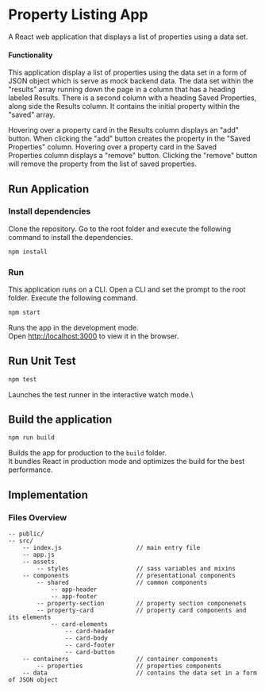 # Property Listing App

A React web application that displays a list of properties using a data set.

#### Functionality

This application display a list of properties using the data set in a form of JSON object which is serve as mock backend data. The data set within the "results" array running down the page in a column that has a heading labeled Results. There is a second column with a heading Saved Properties, along side the Results column. It contains the initial property within the "saved" array.

Hovering over a property card in the Results column displays an "add" button. When clicking the "add" button creates the property in the "Saved Properties" column. Hovering over a property card in the Saved Properties column displays a "remove" button. Clicking the "remove" button will remove the property from the list of saved properties.

## Run Application

### Install dependencies

Clone the repository. Go to the root folder and execute the following command to install the dependencies.

```bash
npm install
```

### Run

This application runs on a CLI. Open a CLI and set the prompt to the root folder. Execute the following command.

```bash
npm start
```

Runs the app in the development mode.\
Open [http://localhost:3000](http://localhost:3000) to view it in the browser.

## Run Unit Test

```bash
npm test
```

Launches the test runner in the interactive watch mode.\

## Build the application

```bash
npm run build
```

Builds the app for production to the `build` folder.\
It bundles React in production mode and optimizes the build for the best performance.

## Implementation

### Files Overview

```
-- public/
-- src/
    -- index.js                     // main entry file
    -- app.js
    -- assets
        -- styles                   // sass variables and mixins
    -- components                   // presentational components
        -- shared                   // common components
            -- app-header
            -- app-footer
        -- property-section         // property section componenets
        -- property-card            // property card components and its elements
            -- card-elements
                -- card-header
                -- card-body
                -- card-footer
                -- card-button
    -- containers                   // container components
        -- properties               // properties components
    -- data                         // contains the data set in a form of JSON object

```
